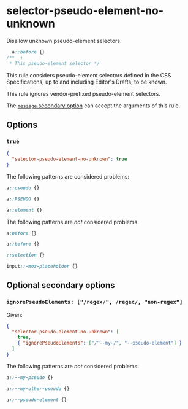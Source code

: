 # selector-pseudo-element-no-unknown

Disallow unknown pseudo-element selectors.

<!-- prettier-ignore -->
```css
  a::before {}
/**  ↑
 * This pseudo-element selector */
```

This rule considers pseudo-element selectors defined in the CSS Specifications, up to and including Editor's Drafts, to be known.

This rule ignores vendor-prefixed pseudo-element selectors.

The [`message` secondary option](../../../docs/user-guide/configure.md#message) can accept the arguments of this rule.

## Options

### `true`

```json
{
  "selector-pseudo-element-no-unknown": true
}
```

The following patterns are considered problems:

<!-- prettier-ignore -->
```css
a::pseudo {}
```

<!-- prettier-ignore -->
```css
a::PSEUDO {}
```

<!-- prettier-ignore -->
```css
a::element {}
```

The following patterns are _not_ considered problems:

<!-- prettier-ignore -->
```css
a:before {}
```

<!-- prettier-ignore -->
```css
a::before {}
```

<!-- prettier-ignore -->
```css
::selection {}
```

<!-- prettier-ignore -->
```css
input::-moz-placeholder {}
```

## Optional secondary options

### `ignorePseudoElements: ["/regex/", /regex/, "non-regex"]`

Given:

```json
{
  "selector-pseudo-element-no-unknown": [
    true,
    { "ignorePseudoElements": ["/^--my-/", "--pseudo-element"] }
  ]
}
```

The following patterns are _not_ considered problems:

<!-- prettier-ignore -->
```css
a::--my-pseudo {}
```

<!-- prettier-ignore -->
```css
a::--my-other-pseudo {}
```

<!-- prettier-ignore -->
```css
a::--pseudo-element {}
```

